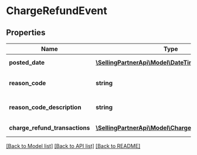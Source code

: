 # ChargeRefundEvent

## Properties
Name | Type | Description | Notes
------------ | ------------- | ------------- | -------------
**posted_date** | [**\SellingPartnerApi\Model\\DateTime**](\DateTime.md) | The date and time when the financial event was posted. | [optional] 
**reason_code** | **string** | The reason given for a charge refund.  Example: &#x60;SubscriptionFeeCorrection&#x60; | [optional] 
**reason_code_description** | **string** | A description of the Reason Code.   Example: &#x60;SubscriptionFeeCorrection&#x60; | [optional] 
**charge_refund_transactions** | [**\SellingPartnerApi\Model\ChargeRefundTransaction**](ChargeRefundTransaction.md) | The amount of the charge refund credit. | [optional] 

[[Back to Model list]](../README.md#documentation-for-models) [[Back to API list]](../README.md#documentation-for-api-endpoints) [[Back to README]](../README.md)


